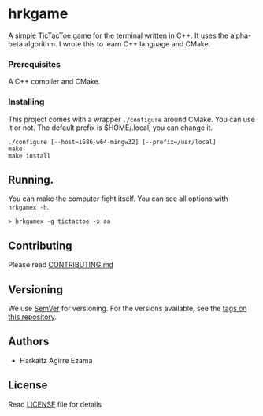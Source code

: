 # hrkgame

A simple TicTacToe game for the terminal written in C++. It uses the alpha-beta
algorithm. I wrote this to learn C++ language and CMake.

### Prerequisites

A C++ compiler and CMake.

### Installing

This project comes with a wrapper `./configure` around CMake. You can use it or not.
The default prefix is $HOME/.local, you can change it.

```
./configure [--host=i686-w64-mingw32] [--prefix=/usr/local]
make
make install
```

## Running.

You can make the computer fight itself. You can see all options
with `hrkgamex -h`.

```
> hrkgamex -g tictactoe -x aa
```

## Contributing

Please read [CONTRIBUTING.md](CONTRIBUTING.md)

## Versioning

We use [SemVer](http://semver.org/) for versioning. For the versions available, see the [tags on this repository](https://github.com/your/project/tags). 

## Authors

* Harkaitz Agirre Ezama

## License

Read [LICENSE](LICENSE) file for details

